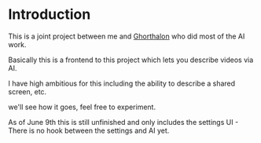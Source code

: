 # Introduction

This is a joint project between me and [Ghorthalon](https://github.com/Ghorthalon?tab=repositories) who did most of the AI work.

Basically this is a frontend to this project which lets you describe videos via AI.

I have high ambitious for this including the ability to describe a shared screen, etc.

we'll see how it goes, feel free to experiment.

As of June 9th this is still unfinished and only includes the settings UI - There is no hook between the settings and AI yet.
